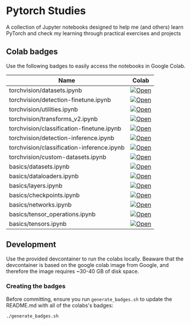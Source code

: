 # Pytorch Studies

A collection of Jupyter notebooks designed to help me (and others) learn PyTorch and check my learning through practical exercises and projects

## Colab badges

Use the following badges to easily access the notebooks in Google Colab.

<!-- BADGES -->
| Name | Colab|
| ---- | ---- |
| torchvision/datasets.ipynb | <a href=https://colab.research.google.com/github/MYNAME/pytorch-studies/blob/main/torchvision/datasets.ipynb target=_parent><img src=https://colab.research.google.com/assets/colab-badge.svg alt=Open In Colab/></a>|
| torchvision/detection-finetune.ipynb | <a href=https://colab.research.google.com/github/MYNAME/pytorch-studies/blob/main/torchvision/detection-finetune.ipynb target=_parent><img src=https://colab.research.google.com/assets/colab-badge.svg alt=Open In Colab/></a>|
| torchvision/utilities.ipynb | <a href=https://colab.research.google.com/github/MYNAME/pytorch-studies/blob/main/torchvision/utilities.ipynb target=_parent><img src=https://colab.research.google.com/assets/colab-badge.svg alt=Open In Colab/></a>|
| torchvision/transforms_v2.ipynb | <a href=https://colab.research.google.com/github/MYNAME/pytorch-studies/blob/main/torchvision/transforms_v2.ipynb target=_parent><img src=https://colab.research.google.com/assets/colab-badge.svg alt=Open In Colab/></a>|
| torchvision/classification-finetune.ipynb | <a href=https://colab.research.google.com/github/MYNAME/pytorch-studies/blob/main/torchvision/classification-finetune.ipynb target=_parent><img src=https://colab.research.google.com/assets/colab-badge.svg alt=Open In Colab/></a>|
| torchvision/detection-inference.ipynb | <a href=https://colab.research.google.com/github/MYNAME/pytorch-studies/blob/main/torchvision/detection-inference.ipynb target=_parent><img src=https://colab.research.google.com/assets/colab-badge.svg alt=Open In Colab/></a>|
| torchvision/classification-inference.ipynb | <a href=https://colab.research.google.com/github/MYNAME/pytorch-studies/blob/main/torchvision/classification-inference.ipynb target=_parent><img src=https://colab.research.google.com/assets/colab-badge.svg alt=Open In Colab/></a>|
| torchvision/custom-datasets.ipynb | <a href=https://colab.research.google.com/github/MYNAME/pytorch-studies/blob/main/torchvision/custom-datasets.ipynb target=_parent><img src=https://colab.research.google.com/assets/colab-badge.svg alt=Open In Colab/></a>|
| basics/datasets.ipynb | <a href=https://colab.research.google.com/github/MYNAME/pytorch-studies/blob/main/basics/datasets.ipynb target=_parent><img src=https://colab.research.google.com/assets/colab-badge.svg alt=Open In Colab/></a>|
| basics/dataloaders.ipynb | <a href=https://colab.research.google.com/github/MYNAME/pytorch-studies/blob/main/basics/dataloaders.ipynb target=_parent><img src=https://colab.research.google.com/assets/colab-badge.svg alt=Open In Colab/></a>|
| basics/layers.ipynb | <a href=https://colab.research.google.com/github/MYNAME/pytorch-studies/blob/main/basics/layers.ipynb target=_parent><img src=https://colab.research.google.com/assets/colab-badge.svg alt=Open In Colab/></a>|
| basics/checkpoints.ipynb | <a href=https://colab.research.google.com/github/MYNAME/pytorch-studies/blob/main/basics/checkpoints.ipynb target=_parent><img src=https://colab.research.google.com/assets/colab-badge.svg alt=Open In Colab/></a>|
| basics/networks.ipynb | <a href=https://colab.research.google.com/github/MYNAME/pytorch-studies/blob/main/basics/networks.ipynb target=_parent><img src=https://colab.research.google.com/assets/colab-badge.svg alt=Open In Colab/></a>|
| basics/tensor_operations.ipynb | <a href=https://colab.research.google.com/github/MYNAME/pytorch-studies/blob/main/basics/tensor_operations.ipynb target=_parent><img src=https://colab.research.google.com/assets/colab-badge.svg alt=Open In Colab/></a>|
| basics/tensors.ipynb | <a href=https://colab.research.google.com/github/MYNAME/pytorch-studies/blob/main/basics/tensors.ipynb target=_parent><img src=https://colab.research.google.com/assets/colab-badge.svg alt=Open In Colab/></a>|
<!-- SEGDAB -->

## Development

Use the provided devcontainer to run the colabs locally. Beaware that the devcontainer is based on the google colab image from Google, and therefore the image requires ~30-40 GB of disk space.

### Creating the badges

Before committing, ensure you run `generate_badges.sh` to update the README.md with all of the colabs's badges:

```bash
./generate_badges.sh
```
